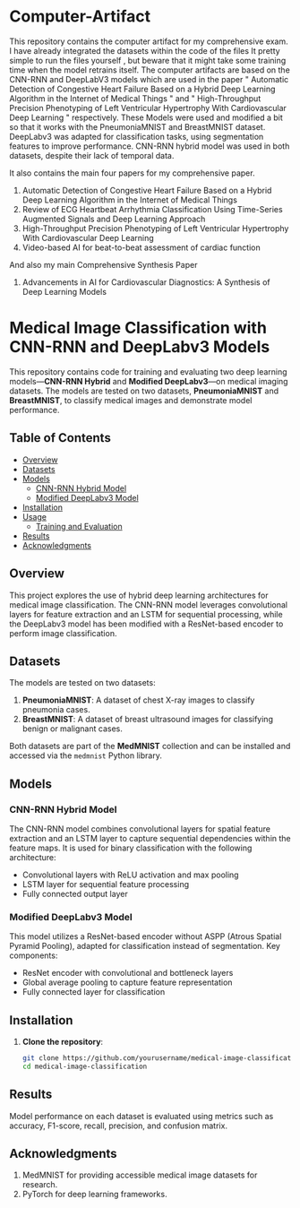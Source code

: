 # Computer-Artifact
This repository contains the computer artifact for my comprehensive exam. 
I have already integrated the datasets within the code of the files
It pretty simple to run the files yourself , but beware that it might take some training time when the model retrains itself.
The computer artifacts are based on the CNN-RNN and DeepLabV3 models which are used in the paper " Automatic Detection of Congestive Heart Failure Based on a Hybrid Deep Learning Algorithm in the Internet of Medical Things " and " High-Throughput Precision Phenotyping of Left Ventricular Hypertrophy
With Cardiovascular Deep Learning " respectively. These Models were used and modified a bit so that it works with the PneumoniaMNIST and BreastMNIST dataset. DeepLabv3 was adapted for classification tasks, using segmentation features to improve performance. CNN-RNN hybrid model was used in both datasets, despite their lack of temporal data.

It also contains the main four papers for my comprehensive paper.
1) Automatic Detection of Congestive Heart Failure Based on a Hybrid Deep Learning Algorithm in the Internet of Medical Things
2) Review of ECG Heartbeat Arrhythmia Classification Using Time-Series Augmented Signals and Deep Learning Approach
3) High-Throughput Precision Phenotyping of Left Ventricular Hypertrophy With Cardiovascular Deep Learning
4) Video-based AI for beat-to-beat assessment of cardiac function

And also my main Comprehensive Synthesis Paper
1) Advancements in AI for Cardiovascular Diagnostics: A Synthesis of Deep Learning Models

# Medical Image Classification with CNN-RNN and DeepLabv3 Models

This repository contains code for training and evaluating two deep learning models—**CNN-RNN Hybrid** and **Modified DeepLabv3**—on medical imaging datasets. The models are tested on two datasets, **PneumoniaMNIST** and **BreastMNIST**, to classify medical images and demonstrate model performance.

## Table of Contents
- [Overview](#overview)
- [Datasets](#datasets)
- [Models](#models)
  - [CNN-RNN Hybrid Model](#cnn-rnn-hybrid-model)
  - [Modified DeepLabv3 Model](#modified-deeplabv3-model)
- [Installation](#installation)
- [Usage](#usage)
  - [Training and Evaluation](#training-and-evaluation)
- [Results](#results)
- [Acknowledgments](#acknowledgments)

## Overview
This project explores the use of hybrid deep learning architectures for medical image classification. The CNN-RNN model leverages convolutional layers for feature extraction and an LSTM for sequential processing, while the DeepLabv3 model has been modified with a ResNet-based encoder to perform image classification.

## Datasets
The models are tested on two datasets:
1. **PneumoniaMNIST**: A dataset of chest X-ray images to classify pneumonia cases.
2. **BreastMNIST**: A dataset of breast ultrasound images for classifying benign or malignant cases.

Both datasets are part of the **MedMNIST** collection and can be installed and accessed via the `medmnist` Python library.

## Models

### CNN-RNN Hybrid Model
The CNN-RNN model combines convolutional layers for spatial feature extraction and an LSTM layer to capture sequential dependencies within the feature maps. It is used for binary classification with the following architecture:
- Convolutional layers with ReLU activation and max pooling
- LSTM layer for sequential feature processing
- Fully connected output layer

### Modified DeepLabv3 Model
This model utilizes a ResNet-based encoder without ASPP (Atrous Spatial Pyramid Pooling), adapted for classification instead of segmentation. Key components:
- ResNet encoder with convolutional and bottleneck layers
- Global average pooling to capture feature representation
- Fully connected layer for classification

## Installation

1. **Clone the repository**:
   ```bash
   git clone https://github.com/yourusername/medical-image-classification.git
   cd medical-image-classification  

## Results
Model performance on each dataset is evaluated using metrics such as accuracy, F1-score, recall, precision, and confusion matrix.

## Acknowledgments
1. MedMNIST for providing accessible medical image datasets for research.
2. PyTorch for deep learning frameworks.
